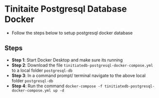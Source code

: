 # Tinitaite Postgresql Database Docker
* Follow the steps below to setup postgresql docker database

## Steps
* **Step 1**: Start Docker Desktop and make sure its running
* **Step 2**: Download the file `tinitiatedb-postgresql-docker-compose.yml` to a local folder `postgresql-db`
* **Step 3**: In a command prompt/ terminal navigate to the above local folder `postgresql-db`
* **Step 4**: Run the command `docker-compose -f tinitiatedb-postgresql-docker-compose.yml up -d`
  

